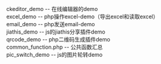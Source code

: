 ckeditor_demo       -- 在线编辑器的demo <br />
excel_demo          -- php操作excel-demo（导出excel和读取excel）<br />
email_demo          -- php发送email-demo<br />
jiathis_demo        -- js的jiathis分享插件demo <br/>
qrcode_demo         -- php二维码生成插件demo<br/>
common_function.php -- 公共函数汇总 <br />
pic_switch_demo     -- js的图片轮转demo<br />
